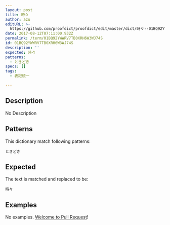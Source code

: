 ```yaml
---
layout: post
title: 時々
author: azu
editURL: >-
  https://github.com/proofdict/proofdict/edit/master/dict/時々--01BQ92YWWRV7TB0XRH6W3WJ74S.yml
date: 2017-08-12T07:11:00.932Z
permalink: /term/01BQ92YWWRV7TB0XRH6W3WJ74S
id: 01BQ92YWWRV7TB0XRH6W3WJ74S
description: ''
expected: 時々
patterns:
  - ときどき
specs: []
tags:
  - 表記統一

---
```


## Description

No Description 

## Patterns

This dictionary match following patterns:

    ときどき

## Expected

The text is matched and replaced to be:

    時々

## Examples

No examples. [Welcome to Pull Request](https://github.com/jser/jser.info/edit/master/dict/時々--01BQ92YWWRV7TB0XRH6W3WJ74S.yml)!
